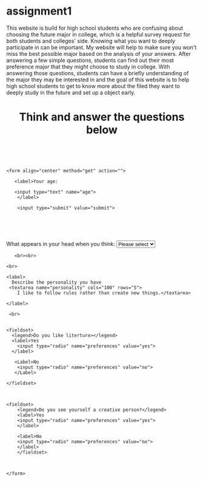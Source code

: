 # assignment1
<p>This website is build for high school students who are confusing about choosing the future major in college, which is a helpful survey request for both students and colleges' side. Knowing what you want to deeply participate in can be important. My website will help to make sure you won't miss the best possible major based on the analysis of your answers. After answering a few simple questions, students can find out their most preference major that they might choose to study in college. With answering those questions, students can have a briefly understanding of the major they may be interested in and the goal of this website is to help high school students to get to know more about the filed they want to deeply study in the future and set up a object early. <p>


<!DOCTYPE html>
<html lang="8">

<head>
<meta charset="utf-8">
<title>What major is right for me?</title>   
</head>

    
<body>
<h1 align="center">Think and answer the questions below</h1>
   <br><br><br>
    
    <form align="center" method="get" action="">
    
       <label>Your age:
        
       <input type="text" name="age"> 
        </label>
        
        <input type="submit" value="submit">
        
         
   <br>   <br> <br>  
        
   <label>
        What appears in your head when you think:
       <select name="something">
       <option value="">Please select</option>
       <option value="number">Numbers</option>
       <option value="words">Words</option>
       <option value="pictures">Pictures</option>
       </select>
   </label>     
        
       <br><br> 
        
    <br>
        
    <label>
      Describe the personality you have  
     <textarea name="personality" cols="100" rows="5">
        I like to follow rules rather than create new things.</textarea>   
        
    </label>
        
     <br>
        
        
    <fieldset>
      <legend>Do you like literture></legend>  
      <label>Yes
        <input type="radio" name="preferences" value="yes">
      </label> 
        
       <Label>No
        <input type="radio" name="preferences" value="no">
       </Label>
        
    </fieldset>
        
        
        
    <fieldset>
        <legend>Do you see yourself a creative person?</legend>
        <label>Yes
        <input type="radio" name="preferences" value="yes">
        </label>
        
        <label>No
        <input type="radio" name="preferences" value="no">
        </label>
        </fieldset>
        
        
    
    </form>
    
</body>







</html>
